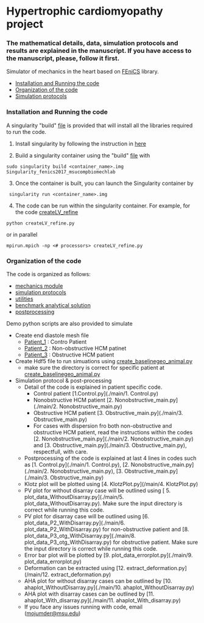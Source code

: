 # Hypertrophic cardiomyopathy project

### The mathematical details, data, simulation protocols and results are explained in the manuscript. If you have access to the manuscript, please, follow it first. 

Simulator of mechanics in the heart based on [FEniCS](https://fenicsproject.org/) library.

<!-- TOC -->
  - [Installation and Running the code](#installation-and-running-the-code)
  - [Organization of the code](#organization-of-the-code)
  - [Simulation protocols](#simulation-protocols)

<!-- /TOC -->

### Installation and Running the code
A singularity "build" [file](./SingularitY/Singularity_fenics2017_msucompbiomechlab) is provided that will install all the libraries required to run the code.

1. Install singularity by following the instruction in [here](https://sylabs.io/guides/3.5/admin-guide/installation.html)

2. Build a singularity container using the "build" [file](./SingularitY/Singularity_fenics2017_msucompbiomechlab) with
```
sudo singularity build <container_name>.img Singularity_fenics2017_msucompbiomechlab
```

3. Once the container is built, you can launch the Singularity container by
```
 singularity run <container_name>.img
```

4. The code can be run within the singularity container. For example, for the code [createLV_refine](./ed_mesh_create/Patient_1/createLV_refine.py)  
```
python createLV_refine.py
```
or in parallel
```
mpirun.mpich -np <# processors> createLV_refine.py
```

### Organization of the code
The code is organized as follows:
- [mechanics module](./src2/mechanics)
- [simulation protocols](./src2/sim_protocols/README.md)
- [utilities](./src2/utils)
- [benchmark analytical solution](./src2/bmark_analytical)
- [postprocessing](./src2/postprocessing)

Demo python scripts are also provided to simulate
- Create end diastole mesh file 
  - [Patient_1](./ed_mesh_create/Patient_1/createLV_refine.py) : Contro Patient
  - [Patient_2](./ed_mesh_create/Patient_2/createLV_refine.py) : Non-obstructive HCM patinet
  - [Patient_3](./ed_mesh_create/Patinet_3/createLV_refine.py) : Obstructive HCM patient
- Create Hdf5 file to run simuations using [create_baselinegeo_animal.py](./ed_mesh_create/create_baselinegeo_animal.py)
  - make sure the directory is correct for specific patient at [create_baselinegeo_animal.py](./ed_mesh_create/create_baselinegeo_animal.py)
- Simulation protocol & post-processing
  - Detail of the code is explained in patient specific code. 
    - Control patient [1.Control.py](./main/1. Control.py)
    - Nonobstructive HCM patient [2. Nonobstructive_main.py](./main/2. Nonobstructive_main.py)
    - Obstructive HCM patient [3. Obstructive_main.py](./main/3. Obstructive_main.py)
    - For cases with dispersion fro both non-obstructive and obstructive HCM patient,  read the instructions within the codes [2. Nonobstructive_main.py](./main/2. Nonobstructive_main.py) and [3. Obstructive_main.py](./main/3. Obstructive_main.py), respectfull, with care. 
  - Postprocessing of the code is explained at last 4 lines in codes such as [1. Control.py](./main/1. Control.py), [2. Nonobstructive_main.py](./main/2. Nonobstructive_main.py), [3. Obstructive_main.py](./main/3. Obstructive_main.py)
  - Klotz plot will be plotted using [4. KlotzPlot.py](/main/4. KlotzPlot.py)
  - PV plot for without disarray case will be outlined using [ 5. plot_data_WithoutDisarray.py](./main/5. plot_data_WithoutDisarray.py). Make sure the input directory is correct while running this code. 
  - PV plot for disarray case will be outlined using [6. plot_data_P2_WithDisarray.py](./main/6. plot_data_P2_WithDisarray.py) for non-obstructive patient and [8. plot_data_P3_otg_WithDisarray.py](./main/8. plot_data_P3_otg_WithDisarray.py) for obstructive patient. Make sure the input directory is correct while running this code. 
  - Error bar plot will be plotted by [9. plot_data_errorplot.py](./main/9. plot_data_errorplot.py)
  - Deformation can be extracted using [12. extract_deformation.py](/main/12. extract_deformation.py)
  - AHA plot for without disarray cases can be outlined by [10. ahaplot_WithoutDisarray.py](./main/10. ahaplot_WithoutDisarray.py)
  - AHA plot with disarray cases can be outlined by [11. ahaplot_With_disarray.py](./main/11. ahaplot_With_disarray.py)
  - If you face any issues running with code, email (mojumder@msu.edu) 




